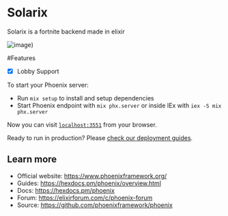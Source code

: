 # Solarix
Solarix is a fortnite backend made in elixir 

![image](https://images-ext-1.discordapp.net/external/mbKLdV1HCQN6Qkeh0kEdzQdsE6-dCFkkp7UOvvwPjSE/https/cdn2.unrealengine.com/Fortnite%252Fblog%252Fwinterfest-2019-begins%252F11BR_WinterFest_Social_Cabin_Exterior_News_Featured-1920x1080-73fdaddc4159bda470b131bf5d09d903da26624b.jpg?format=webp&width=1193&height=671))


#Features
- [x] Lobby Support 





To start your Phoenix server:

  * Run `mix setup` to install and setup dependencies
  * Start Phoenix endpoint with `mix phx.server` or inside IEx with `iex -S mix phx.server`

Now you can visit [`localhost:3551`](http://localhost:3551) from your browser.

Ready to run in production? Please [check our deployment guides](https://hexdocs.pm/phoenix/deployment.html).

## Learn more

  * Official website: https://www.phoenixframework.org/
  * Guides: https://hexdocs.pm/phoenix/overview.html
  * Docs: https://hexdocs.pm/phoenix
  * Forum: https://elixirforum.com/c/phoenix-forum
  * Source: https://github.com/phoenixframework/phoenix
